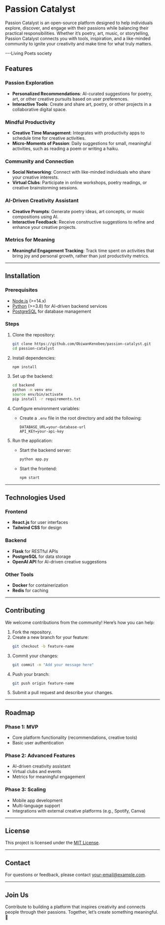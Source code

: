 # Passion Catalyst

Passion Catalyst is an open-source platform designed to help individuals explore, discover, and engage with their passions while balancing their practical responsibilities. Whether it’s poetry, art, music, or storytelling, Passion Catalyst connects you with tools, inspiration, and a like-minded community to ignite your creativity and make time for what truly matters.

---Living Poets society

## Features

### Passion Exploration
- **Personalized Recommendations**: AI-curated suggestions for poetry, art, or other creative pursuits based on user preferences.
- **Interactive Tools**: Create and share art, poetry, or other projects in a collaborative digital space.

### Mindful Productivity
- **Creative Time Management**: Integrates with productivity apps to schedule time for creative activities.
- **Micro-Moments of Passion**: Daily suggestions for small, meaningful activities, such as reading a poem or writing a haiku.

### Community and Connection
- **Social Networking**: Connect with like-minded individuals who share your creative interests.
- **Virtual Clubs**: Participate in online workshops, poetry readings, or creative brainstorming sessions.

### AI-Driven Creativity Assistant
- **Creative Prompts**: Generate poetry ideas, art concepts, or music compositions using AI.
- **Interactive Feedback**: Receive constructive suggestions to refine and enhance your creative projects.

### Metrics for Meaning
- **Meaningful Engagement Tracking**: Track time spent on activities that bring joy and personal growth, rather than just productivity metrics.

---

## Installation

### Prerequisites
- [Node.js](https://nodejs.org/) (>=14.x)
- [Python](https://www.python.org/) (>=3.8) for AI-driven backend services
- [PostgreSQL](https://www.postgresql.org/) for database management

### Steps
1. Clone the repository:
   ```bash
   git clone https://github.com/ObiwanKenobee/passion-catalyst.git
   cd passion-catalyst
   ```

2. Install dependencies:
   ```bash
   npm install
   ```

3. Set up the backend:
   ```bash
   cd backend
   python -m venv env
   source env/bin/activate
   pip install -r requirements.txt
   ```

4. Configure environment variables:
   - Create a `.env` file in the root directory and add the following:
     ```env
     DATABASE_URL=your-database-url
     API_KEY=your-api-key
     ```

5. Run the application:
   - Start the backend server:
     ```bash
     python app.py
     ```
   - Start the frontend:
     ```bash
     npm start
     ```

---

## Technologies Used

### Frontend
- **React.js** for user interfaces
- **Tailwind CSS** for design

### Backend
- **Flask** for RESTful APIs
- **PostgreSQL** for data storage
- **OpenAI API** for AI-driven creative suggestions

### Other Tools
- **Docker** for containerization
- **Redis** for caching

---

## Contributing

We welcome contributions from the community! Here’s how you can help:

1. Fork the repository.
2. Create a new branch for your feature:
   ```bash
   git checkout -b feature-name
   ```
3. Commit your changes:
   ```bash
   git commit -m "Add your message here"
   ```
4. Push your branch:
   ```bash
   git push origin feature-name
   ```
5. Submit a pull request and describe your changes.

---

## Roadmap

### Phase 1: MVP
- Core platform functionality (recommendations, creative tools)
- Basic user authentication

### Phase 2: Advanced Features
- AI-driven creativity assistant
- Virtual clubs and events
- Metrics for meaningful engagement

### Phase 3: Scaling
- Mobile app development
- Multi-language support
- Integrations with external creative platforms (e.g., Spotify, Canva)

---

## License

This project is licensed under the [MIT License](LICENSE).

---

## Contact

For questions or feedback, please contact [your-email@example.com](mailto:eugeneochako@gmail.com).

---

## Join Us

Contribute to building a platform that inspires creativity and connects people through their passions. Together, let’s create something meaningful. 🚀
